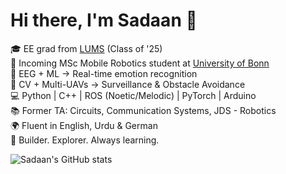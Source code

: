 # Hi there, I'm Sadaan 👋

🎓 EE grad from [LUMS](https://lums.edu.pk) (Class of '25)  
🤖 Incoming MSc Mobile Robotics student at [University of Bonn](https://www.uni-bonn.de/en)  
🧠 EEG + ML → Real-time emotion recognition  
🚁 CV + Multi-UAVs → Surveillance & Obstacle Avoidance  
💻 Python | C++ | ROS (Noetic/Melodic) | PyTorch | Arduino  
📚 Former TA: Circuits, Communication Systems, JDS - Robotics  
🌍 Fluent in English, Urdu & German  
🔬 Builder. Explorer. Always learning.

<!-- GitHub stats (optional) -->
![Sadaan's GitHub stats](https://github-readme-stats.vercel.app/api?username=SadaanTahir&show_icons=true&theme=tokyonight)
